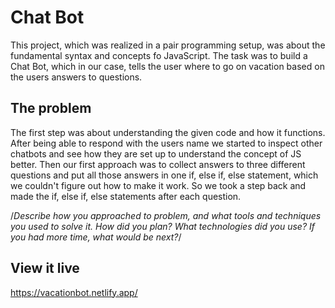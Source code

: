 # Chat Bot
This project, which was realized in a pair programming setup, was about the fundamental syntax and concepts fo JavaScript. The task was to build a Chat Bot, which in our case, tells the user where to go on vacation based on the users answers to questions.

## The problem
The first step was about understanding the given code and how it functions. After being able to respond with the users name we started to inspect other chatbots and see how they are set up to understand the concept of JS better. 
Then our first approach was to collect answers to three different questions and put all those answers in one if, else if, else statement, which we couldn't figure out how to make it work. So we took a step back and made the if, else if, else statements after each question. 

/*Describe how you approached to problem, and what tools and techniques you used to solve it. How did you plan? What technologies did you use? If you had more time, what would be next?*/

## View it live

https://vacationbot.netlify.app/